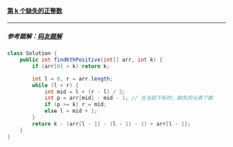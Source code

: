 #### <a href="https://leetcode.cn/problems/kth-missing-positive-number/">第 k 个缺失的正整数</a>

-------------

##### 参考题解：[码友题解](https://leetcode.cn/problems/kth-missing-positive-number/solution/-by-lcfgrn-kh3k/)

```java
class Solution {
    public int findKthPositive(int[] arr, int k) {
        if (arr[0] > k) return k;

        int l = 0, r = arr.length;
        while (l < r) {
            int mid = l + (r - l) / 2;
            int p = arr[mid] - mid - 1; // 在当前下标时，缺失的元素个数
            if (p >= k) r = mid;
            else l = mid + 1;
        }
        return k - (arr[l - 1] - (l - 1) - 1) + arr[l - 1];
    }
}
```

